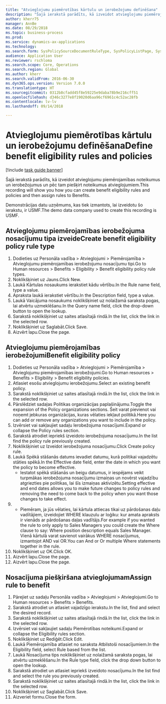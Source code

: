 ```yaml
--- 
title: "Atvieglojumu piemērotības kārtulu un ierobežojumu definēšana"
description: "Šajā ierakstā parādīts, kā izveidot atvieglojumu piemērojamības noteikumus un ierobežojumus un pēc tam piešķirt noteikumus atvieglojumiem."
author: kherr75
manager: AnnBe
ms.date: 08/29/2018
ms.topic: business-process
ms.prod: 
ms.service: dynamics-ax-applications
ms.technology: 
ms.search.form: SysPolicySourceDocumentRuleType, SysPolicyListPage, SysPolicy, HcmBenefitEligibilityPolicy, HcmBenefit
audience: Application User
ms.reviewer: rschloma
ms.search.scope: Core, Operations
ms.search.region: Global
ms.author: kherr
ms.search.validFrom: 2016-06-30
ms.dyn365.ops.version: Version 7.0.0
ms.translationtype: HT
ms.sourcegitcommit: 0312b8cfadd45f8e59225e9daba78b9e216cff51
ms.openlocfilehash: d346c3277e8f19020d6aa96cf6961c4c52ac28fb
ms.contentlocale: lv-lv
ms.lasthandoff: 09/14/2018

---
```

# <a name="define-benefit-eligibility-rules-and-policies"></a><span data-ttu-id="6e523-103">Atvieglojumu piemērotības kārtulu un ierobežojumu definēšana</span><span class="sxs-lookup"><span data-stu-id="6e523-103">Define benefit eligibility rules and policies</span></span>

[!include [task guide banner](../../includes/task-guide-banner.md)]

<span data-ttu-id="6e523-104">Šajā ierakstā parādīts, kā izveidot atvieglojumu piemērojamības noteikumus un ierobežojumus un pēc tam piešķirt noteikumus atvieglojumiem.</span><span class="sxs-lookup"><span data-stu-id="6e523-104">This recording will show you how you can create benefit eligibility rules and policies and then assign rules to Benefits.</span></span>  

<span data-ttu-id="6e523-105">Demonstrācijas datu uzņēmums, kas tiek izmantots, lai izveidotu šo ierakstu, ir USMF.</span><span class="sxs-lookup"><span data-stu-id="6e523-105">The demo data company used to create this recording is USMF.</span></span>


## <a name="create-benefit-eligibility-policy-rule-type"></a><span data-ttu-id="6e523-106">Atvieglojumu piemērojamības ierobežojuma nosacījumu tipa izveide</span><span class="sxs-lookup"><span data-stu-id="6e523-106">Create benefit eligibility policy rule type</span></span>
1. <span data-ttu-id="6e523-107">Dodieties uz Personāla vadība > Atvieglojumi > Piemērojamība > Atvieglojumu piemērojamības ierobežojumu nosacījumu tipi.</span><span class="sxs-lookup"><span data-stu-id="6e523-107">Go to Human resources > Benefits > Eligibility > Benefit eligibility policy rule types.</span></span>
2. <span data-ttu-id="6e523-108">Noklikšķiniet uz Jauns.</span><span class="sxs-lookup"><span data-stu-id="6e523-108">Click New.</span></span>
3. <span data-ttu-id="6e523-109">Laukā Kārtulas nosaukums ierakstiet kādu vērtību.</span><span class="sxs-lookup"><span data-stu-id="6e523-109">In the Rule name field, type a value.</span></span>
4. <span data-ttu-id="6e523-110">Apraksta laukā ierakstiet vērtību.</span><span class="sxs-lookup"><span data-stu-id="6e523-110">In the Description field, type a value.</span></span>
5. <span data-ttu-id="6e523-111">Laukā Vaicājuma nosaukums noklikšķiniet uz nolaižamā saraksta pogas, lai atvērtu uzmeklēšanu.</span><span class="sxs-lookup"><span data-stu-id="6e523-111">In the Query name field, click the drop-down button to open the lookup.</span></span>
6. <span data-ttu-id="6e523-112">Sarakstā noklikšķiniet uz saites atlasītajā rindā.</span><span class="sxs-lookup"><span data-stu-id="6e523-112">In the list, click the link in the selected row.</span></span>
7. <span data-ttu-id="6e523-113">Noklikšķiniet uz Saglabāt.</span><span class="sxs-lookup"><span data-stu-id="6e523-113">Click Save.</span></span>
8. <span data-ttu-id="6e523-114">Aizvērt lapu.</span><span class="sxs-lookup"><span data-stu-id="6e523-114">Close the page.</span></span>

## <a name="benefit-eligibility-policy"></a><span data-ttu-id="6e523-115">Atvieglojumu piemērojamības ierobežojumi</span><span class="sxs-lookup"><span data-stu-id="6e523-115">Benefit eligibility policy</span></span>
1. <span data-ttu-id="6e523-116">Dodieties uz Personāla vadība > Atvieglojumi > Piemērojamība > Atvieglojumu piemērojamības ierobežojumi.</span><span class="sxs-lookup"><span data-stu-id="6e523-116">Go to Human resources > Benefits > Eligibility > Benefit eligibility policies.</span></span>
2. <span data-ttu-id="6e523-117">Atlasiet esošu atvieglojumu ierobežojumu.</span><span class="sxs-lookup"><span data-stu-id="6e523-117">Select an existing benefit policy.</span></span>
3. <span data-ttu-id="6e523-118">Sarakstā noklikšķiniet uz saites atlasītajā rindā.</span><span class="sxs-lookup"><span data-stu-id="6e523-118">In the list, click the link in the selected row.</span></span>
4. <span data-ttu-id="6e523-119">Pārslēdziet sadaļas Politikas organizācijas paplašinājumu.</span><span class="sxs-lookup"><span data-stu-id="6e523-119">Toggle the expansion of the Policy organizations sections.</span></span>  <span data-ttu-id="6e523-120">Šeit varat pievienot vai noņemt jebkuras organizācijas, kuras vēlaties iekļaut politikā.</span><span class="sxs-lookup"><span data-stu-id="6e523-120">Here you can add or remove any organizations you want to include in the policy.</span></span>
5. <span data-ttu-id="6e523-121">Izvērsiet vai sakļaujiet sadaļu Ierobežojuma nosacījumi.</span><span class="sxs-lookup"><span data-stu-id="6e523-121">Expand or collapse the Policy rules section.</span></span>
6. <span data-ttu-id="6e523-122">Sarakstā atrodiet iepriekš izveidoto ierobežojuma nosacījumu.</span><span class="sxs-lookup"><span data-stu-id="6e523-122">In the list find the policy rule previously created.</span></span>
7. <span data-ttu-id="6e523-123">Noklikšķiniet uz Izveidot ierobežojuma nosacījumu.</span><span class="sxs-lookup"><span data-stu-id="6e523-123">Click Create policy rule.</span></span>
8. <span data-ttu-id="6e523-124">Laukā Spēkā stāšanās datums ievadiet datumu, kurā politikai vajadzētu stāties spēkā.</span><span class="sxs-lookup"><span data-stu-id="6e523-124">In the Effective date field, enter the date in which you want the policy to become effective.</span></span>
    * <span data-ttu-id="6e523-125">Iestatot spēkā stāšanās un beigu datumus, ir iespējams veikt turpmākas ierobežojuma nosacījumu izmaiņas un novērst vajadzību atgriezties pie politikas, lai šīs izmaiņas aktivizētu.</span><span class="sxs-lookup"><span data-stu-id="6e523-125">Setting effective and end dates allows you to make future changes to policy rules and removing the need to come back to the policy when you want those changes to take effect.</span></span>  
9. 
    * <span data-ttu-id="6e523-126">Piemēram, ja jūs vēlaties, lai kārtula attiecas tikai uz pārdošanas daļu vadītājiem, izveidojiet WHERE klauzulu ar loģiku: kur amata apraksts ir vienāds ar pārdošanas daļas vadītājs.</span><span class="sxs-lookup"><span data-stu-id="6e523-126">For example if you wanted the rule to only apply to Sales Managers you could create the Where clause to say: Where position description equals Sales Manager.</span></span>  <span data-ttu-id="6e523-127">Vienā kārtulā varat savienot vairākus WHERE nosacījumus, izmantojot AND vai OR.</span><span class="sxs-lookup"><span data-stu-id="6e523-127">You can And or Or multiple Where statements together in the rule.</span></span>  
10. <span data-ttu-id="6e523-128">Noklikšķiniet uz OK.</span><span class="sxs-lookup"><span data-stu-id="6e523-128">Click OK.</span></span>
11. <span data-ttu-id="6e523-129">Aizvērt lapu.</span><span class="sxs-lookup"><span data-stu-id="6e523-129">Close the page.</span></span>
12. <span data-ttu-id="6e523-130">Aizvērt lapu.</span><span class="sxs-lookup"><span data-stu-id="6e523-130">Close the page.</span></span>

## <a name="assign-rule-to-benefit"></a><span data-ttu-id="6e523-131">Nosacījuma piešķiršana atvieglojumam</span><span class="sxs-lookup"><span data-stu-id="6e523-131">Assign rule to benefit</span></span>
1. <span data-ttu-id="6e523-132">Pārejiet uz sadaļu Personāla vadība > Atvieglojumi > Atvieglojumi.</span><span class="sxs-lookup"><span data-stu-id="6e523-132">Go to Human resources > Benefits > Benefits.</span></span>
2. <span data-ttu-id="6e523-133">Sarakstā atrodiet un atlasiet vajadzīgo ierakstu.</span><span class="sxs-lookup"><span data-stu-id="6e523-133">In the list, find and select the desired record.</span></span>
3. <span data-ttu-id="6e523-134">Sarakstā noklikšķiniet uz saites atlasītajā rindā.</span><span class="sxs-lookup"><span data-stu-id="6e523-134">In the list, click the link in the selected row.</span></span>
4. <span data-ttu-id="6e523-135">Izvērsiet vai sakļaujiet sadaļu Piemērotības noteikumi.</span><span class="sxs-lookup"><span data-stu-id="6e523-135">Expand or collapse the Eligibility rules section.</span></span>
5. <span data-ttu-id="6e523-136">Noklikšķiniet uz Rediģēt.</span><span class="sxs-lookup"><span data-stu-id="6e523-136">Click Edit.</span></span>
6. <span data-ttu-id="6e523-137">Laukā Piemērojamība atlasiet no saraksta Atbilstoši nosacījumiem.</span><span class="sxs-lookup"><span data-stu-id="6e523-137">In the Eligibility field, select Rule based from the list.</span></span>
7. <span data-ttu-id="6e523-138">Laukā Nosacījuma tips noklikšķiniet uz nolaižamā saraksta pogas, lai atvērtu uzmeklēšanu.</span><span class="sxs-lookup"><span data-stu-id="6e523-138">In the Rule type field, click the drop down button to open the lookup.</span></span>
8. <span data-ttu-id="6e523-139">Sarakstā atrodiet un atlasiet iepriekš izveidoto nosacījumu.</span><span class="sxs-lookup"><span data-stu-id="6e523-139">In the list find and select the rule you previously created.</span></span>
9. <span data-ttu-id="6e523-140">Sarakstā noklikšķiniet uz saites atlasītajā rindā.</span><span class="sxs-lookup"><span data-stu-id="6e523-140">In the list, click the link in the selected row.</span></span>
10. <span data-ttu-id="6e523-141">Noklikšķiniet uz Saglabāt.</span><span class="sxs-lookup"><span data-stu-id="6e523-141">Click Save.</span></span>
11. <span data-ttu-id="6e523-142">Aizveriet formu.</span><span class="sxs-lookup"><span data-stu-id="6e523-142">Close the form.</span></span>


